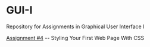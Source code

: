 # GUI-I
Repository for Assignments in Graphical User Interface I

[Assignment #4](https://github.com/ypatel1999/GUI-I) -- Styling Your First Web Page With CSS
